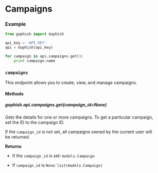 # Campaigns

### Example

``` python
from gophish import Gophish

api_key = 'API_KEY'
api = Gophish(api_key)

for campaign in api.campaigns.get():
    print campaign.name
```

### `campaigns`

This endpoint allows you to create, view, and manage campaigns.

#### Methods

##### gophish.api.campaigns.get(campaign_id=None)

Gets the details for one or more campaigns. To get a particular campaign, set the ID to the campaign ID.

If the `campaign_id` is not set, all campaigns owned by the current user will be returned.

**Returns**

* If the `campaign_id` is set: `models.Campaign`

* If `campaign_id` is `None`: `list(models.Campaign)`